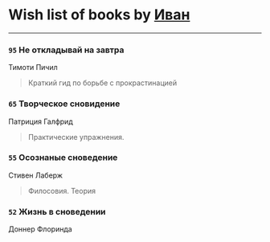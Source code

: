 # Wish list of books by [Иван](https://plus.google.com/111223381196748176136)
---

### `95` Не откладывай на завтра
Тимоти Пичил
> Краткий гид по борьбе с прокрастинацией

### `65` Творческое сновидение
Патриция Галфрид
> Практические упражнения.

### `55` Осознаные сноведение
Стивен Лаберж
> Филосовия. Теория

### `52` Жизнь в сноведении
Доннер Флоринда


